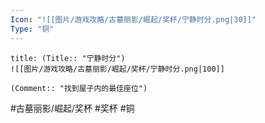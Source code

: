 ```yaml
---
Icon: "![[图片/游戏攻略/古墓丽影/崛起/奖杯/宁静时分.png|30]]"
Type: "铜"
---
```

```ad-common-bronze-trophy
title: (Title:: "宁静时分")
![[图片/游戏攻略/古墓丽影/崛起/奖杯/宁静时分.png|100]]

(Comment:: "找到屋子内的最佳座位")
```

#古墓丽影/崛起/奖杯 #奖杯 #铜
